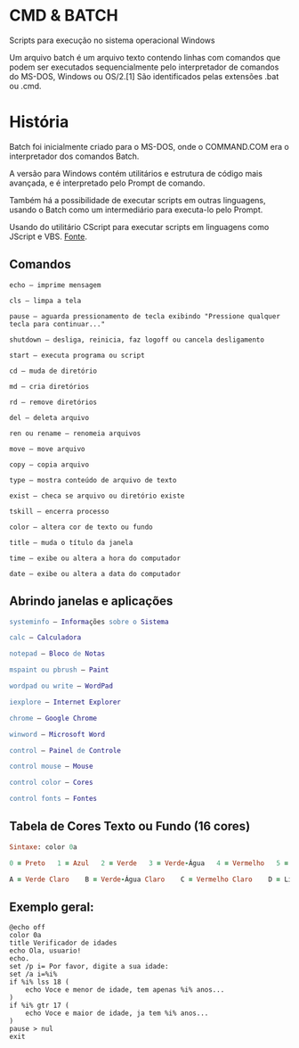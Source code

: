 # CMD & BATCH
Scripts para execução no sistema operacional Windows

Um arquivo batch é um arquivo texto contendo linhas com comandos que podem ser executados sequencialmente pelo interpretador de comandos do MS-DOS, Windows ou OS/2.[1] São identificados pelas extensões .bat ou .cmd.

# História

Batch foi inicialmente criado para o MS-DOS, onde o COMMAND.COM era o interpretador dos comandos Batch.

A versão para Windows contém utilitários e estrutura de código mais avançada, e é interpretado pelo Prompt de comando.

Também há a possibilidade de executar scripts em outras linguagens, usando o Batch como um intermediário para executa-lo pelo Prompt.

Usando do utilitário CScript para executar scripts em linguagens como JScript e VBS. [Fonte](https://pt.wikipedia.org/wiki/Batch#:~:text=5%20Refer%C3%AAncias-,Hist%C3%B3ria,interpretado%20pelo%20Prompt%20de%20comando).


## Comandos
```batch
echo – imprime mensagem

cls – limpa a tela

pause – aguarda pressionamento de tecla exibindo "Pressione qualquer tecla para continuar..."

shutdown – desliga, reinicia, faz logoff ou cancela desligamento

start – executa programa ou script

cd – muda de diretório

md – cria diretórios

rd – remove diretórios

del – deleta arquivo

ren ou rename – renomeia arquivos

move – move arquivo

copy – copia arquivo

type – mostra conteúdo de arquivo de texto

exist – checa se arquivo ou diretório existe

tskill – encerra processo

color – altera cor de texto ou fundo

title – muda o título da janela

time – exibe ou altera a hora do computador

date – exibe ou altera a data do computador
```
## Abrindo janelas e aplicações

```Erlang
systeminfo – Informações sobre o Sistema

calc – Calculadora

notepad – Bloco de Notas

mspaint ou pbrush – Paint

wordpad ou write — WordPad

iexplore – Internet Explorer

chrome – Google Chrome

winword – Microsoft Word

control – Painel de Controle

control mouse – Mouse

control color – Cores

control fonts – Fontes
```

## Tabela de Cores Texto ou Fundo (16 cores)
```Ruby
Sintaxe: color 0a

0 = Preto   1 = Azul   2 = Verde   3 = Verde-Água   4 = Vermelho   5 = Roxo   6 = Amarelo   7 = Branco    8 = Cinza   9 = Azul Claro

A = Verde Claro    B = Verde-Água Claro    C = Vermelho Claro    D = Lilás    E = Amarelo Claro    F = Branco Brilhante
```
## Exemplo geral:
```batch
@echo off
color 0a
title Verificador de idades
echo Ola, usuario!
echo.
set /p i= Por favor, digite a sua idade:
set /a i=%i%
if %i% lss 18 (
    echo Voce e menor de idade, tem apenas %i% anos...
)
if %i% gtr 17 (
    echo Voce e maior de idade, ja tem %i% anos...
)
pause > nul
exit
```

